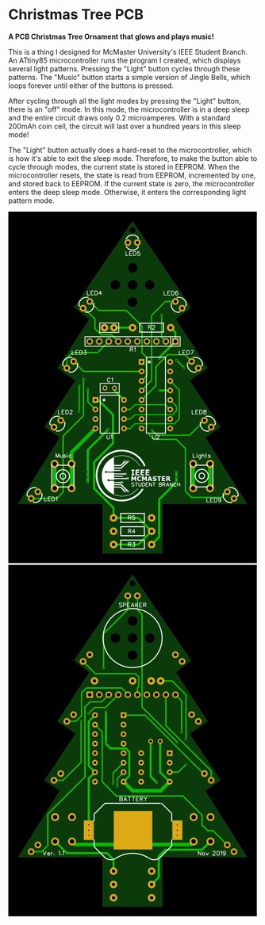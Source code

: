# Christmas Tree PCB
**A PCB Christmas Tree Ornament that glows and plays music!**

This is a thing I designed for McMaster University's IEEE Student Branch. An ATtiny85 microcontroller runs the program I created, which displays several light patterns. Pressing the "Light" button cycles through these patterns. The "Music" button starts a simple version of Jingle Bells, which loops forever until either of the buttons is pressed.

After cycling through all the light modes by pressing the "Light" button, there is an "off" mode. In this mode, the microcontroller is in a deep sleep and the entire circuit draws only 0.2 microamperes. With a standard 200mAh coin cell, the circuit will last over a hundred years in this sleep mode!

The "Light" button actually does a hard-reset to the microcontroller, which is how it's able to exit the sleep mode. Therefore, to make the button able to cycle through modes, the current state is stored in EEPROM. When the microcontroller resets, the state is read from EEPROM, incremented by one, and stored back to EEPROM. If the current state is zero, the microcontroller enters the deep sleep mode. Otherwise, it enters the corresponding light pattern mode.

![oops](https://github.com/LiamOSM/ChristmasTreePCB/blob/master/PCB%20%26%20Circuit%20Stuff/Renderings/top.svg "PCB Layout")
![oops](https://github.com/LiamOSM/ChristmasTreePCB/blob/master/PCB%20%26%20Circuit%20Stuff/Renderings/bottom.svg "PCB Layout")
